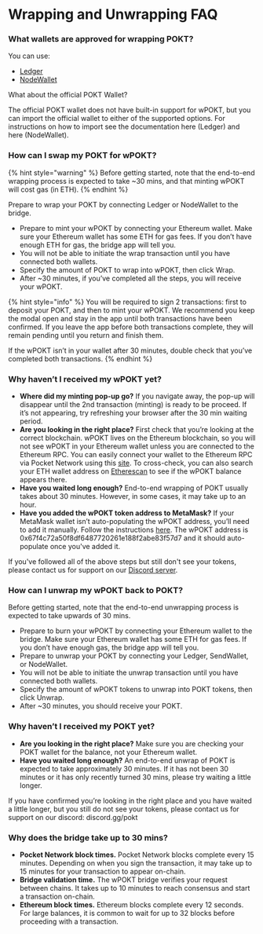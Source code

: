 # Wrapping and Unwrapping FAQ

### What wallets are approved for wrapping POKT? <a href="#what-wallets-are-approved-for-wrapping-pokt" id="what-wallets-are-approved-for-wrapping-pokt"></a>

You can use: &#x20;

* [Ledger](https://www.ledger.com/)
* [NodeWallet](https://docs.decentralizedauthority.com/nodewallet)

What about the official POKT Wallet?

The official POKT wallet does not have built-in support for wPOKT, but you can import the official wallet to either of the supported options. For instructions on how to import see the documentation here (Ledger) and here (NodeWallet).&#x20;

### How can I swap my POKT for wPOKT?

{% hint style="warning" %}
Before getting started, note that the end-to-end wrapping process is expected to take \~30 mins, and that minting wPOKT will cost gas (in ETH).&#x20;
{% endhint %}

Prepare to wrap your POKT by connecting Ledger or NodeWallet to the bridge.

* Prepare to mint your wPOKT by connecting your Ethereum wallet. Make sure your Ethereum wallet has some ETH for gas fees. If you don’t have enough ETH for gas, the bridge app will tell you.
* You will not be able to initiate the wrap transaction until you have connected both wallets.
* Specify the amount of POKT to wrap into wPOKT, then click Wrap.
* After \~30 minutes, if you’ve completed all the steps, you will receive your wPOKT.

{% hint style="info" %}
You will be required to sign 2 transactions: first to deposit your POKT, and then to mint your wPOKT. We recommend you keep the modal open and stay in the app until both transactions have been confirmed. If you leave the app before both transactions complete, they will remain pending until you return and finish them.

If the wPOKT isn’t in your wallet after 30 minutes, double check that you’ve completed both transactions.
{% endhint %}

### Why haven’t I received my wPOKT yet? <a href="#why-havent-i-received-my-wpokt-yet" id="why-havent-i-received-my-wpokt-yet"></a>

* **Where did my minting pop-up go?** If you navigate away, the pop-up will disappear until the 2nd transaction (minting) is ready to be proceed. If it’s not appearing, try refreshing your browser after the 30 min waiting period.
* **Are you looking in the right place?** First check that you’re looking at the correct blockchain. wPOKT lives on the Ethereum blockchain, so you will not see wPOKT in your Ethereum wallet unless you are connected to the Ethereum RPC. You can easily connect your wallet to the Ethereum RPC via Pocket Network using this [site](https://rpclist.info/). To cross-check, you can also search your ETH wallet address on [Etherescan](https://etherscan.io/) to see if the wPOKT balance appears there.
* **Have you waited long enough?** End-to-end wrapping of POKT usually takes about 30 minutes. However, in some cases, it may take up to an hour.
* **Have you added the wPOKT token address to MetaMask?** If your MetaMask wallet isn’t auto-populating the wPOKT address, you’ll need to add it manually. Follow the instructions [here](https://support.metamask.io/hc/en-us/articles/360015489031-How-to-display-tokens-in-MetaMask#h\_01FWH492CHY60HWPC28RW0872H). The wPOKT address is 0x67f4c72a50f8df6487720261e188f2abe83f57d7 and it should auto-populate once you've added it.

If you've followed all of the above steps but still don't see your tokens, please contact us for support on our [Discord server](https://discord.com/channels/553741558869131266/1159177817574088724).

### How can I unwrap my wPOKT back to POKT? <a href="#how-can-i-unwrap-my-wpokt-back-to-pokt" id="how-can-i-unwrap-my-wpokt-back-to-pokt"></a>

Before getting started, note that the end-to-end unwrapping process is expected to take upwards of 30 mins.

* Prepare to burn your wPOKT by connecting your Ethereum wallet to the bridge. Make sure your Ethereum wallet has some ETH for gas fees. If you don’t have enough gas, the bridge app will tell you.
* Prepare to unwrap your POKT by connecting your Ledger, SendWallet, or NodeWallet.
* You will not be able to initiate the unwrap transaction until you have connected both wallets.
* Specify the amount of wPOKT tokens to unwrap into POKT tokens, then click Unwrap.
* After \~30 minutes, you should receive your POKT.

### Why haven’t I received my POKT yet? <a href="#why-havent-i-received-my-pokt-yet" id="why-havent-i-received-my-pokt-yet"></a>

* **Are you looking in the right place?** Make sure you are checking your POKT wallet for the balance, not your Ethereum wallet.
* **Have you waited long enough?** An end-to-end unwrap of POKT is expected to take approximately 30 minutes. If it has not been 30 minutes or it has only recently turned 30 mins, please try waiting a little longer.

If you have confirmed you’re looking in the right place and you have waited a little longer, but you still do not see your tokens, please contact us for support on our discord: discord.gg/pokt

### Why does the bridge take up to 30 mins? <a href="#why-does-the-bridge-take-up-to-30-mins" id="why-does-the-bridge-take-up-to-30-mins"></a>

* **Pocket Network block times.** Pocket Network blocks complete every 15 minutes. Depending on when you sign the transaction, it may take up to 15 minutes for your transaction to appear on-chain.
* **Bridge validation time.** The wPOKT bridge verifies your request between chains. It takes up to 10 minutes to reach consensus and start a transaction on-chain.
* **Ethereum block times.** Ethereum blocks complete every 12 seconds. For large balances, it is common to wait for up to 32 blocks before proceeding with a transaction.
